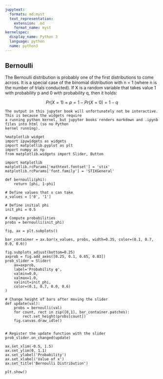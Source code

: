 ```yaml
---
jupytext:
  formats: md:myst
  text_representation:
    extension: .md
    format_name: myst
kernelspec:
  display_name: Python 3
  language: python
  name: python3
---
```

## Bernoulli
The Bernoulli distribution is probably one of the first distributions to come across. It is a special case
of the binomial distribution with n = 1 (where n is the number of trials conducted). If X is a random variable
that takes value 1 with probability p and 0 with probability q, then it holds: 

$$
Pr(X=1) = p = 1 - Pr(X=0) = 1 - q
$$

```{note}
The output in this jupyter book will unfortunately not be interactive. This is because the widgets require 
a running python kernel, but jupyter books renders markdown and .ipynb files into html (so no Python 
kernel running).
```

```{code-cell} ipython3
%matplotlib widget
import ipywidgets as widgets
import matplotlib.pyplot as plt
import numpy as np
from matplotlib.widgets import Slider, Button

import matplotlib
matplotlib.rcParams['mathtext.fontset'] = 'stix'
matplotlib.rcParams['font.family'] = 'STIXGeneral'

def bernoulli(phi):
    return [phi, 1-phi]

# Define values that x can take 
x_values = ['0', '1']

# Define initial phi 
init_phi = 0.5

# Compute probabilities
probs = bernoulli(init_phi)

fig, ax = plt.subplots()

bar_container = ax.bar(x_values, probs, width=0.35, color=(0.1, 0.7, 0.0, 0.6))

fig.subplots_adjust(bottom=0.25)
axprob = fig.add_axes([0.25, 0.1, 0.65, 0.03])
prob_slider = Slider(
    ax=axprob,
    label='Probability φ',
    valmin=0.0,
    valmax=1.0,
    valinit=init_phi,
    color=(0.1, 0.7, 0.0, 0.6)
)

# Change height of bars after moving the slider
def update(val):
    probs = bernoulli(val)
    for count, rect in zip([0,1], bar_container.patches):
        rect.set_height(probs[count])
    fig.canvas.draw_idle()


# Register the update function with the slider
prob_slider.on_changed(update)

ax.set_xlim(-0.5, 1.5)
ax.set_ylim(0, 1.1)
ax.set_ylabel('Probability')
ax.set_xlabel('Value of x')
ax.set_title('Bernoulli Distribution')

plt.show()
```
